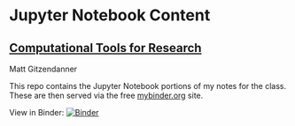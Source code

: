 # Jupyter Notebook Content
## [Computational Tools for Research](https://comptoolsres.github.io/)

Matt Gitzendanner

This repo contains the Jupyter Notebook portions of my notes for the class. These are then served via the free [mybinder.org](https://mybinder.org/) site.

View in Binder:  [![Binder](https://mybinder.org/badge_logo.svg)](https://mybinder.org/v2/gh/comptoolsres/Jupyter_content.git/master)

